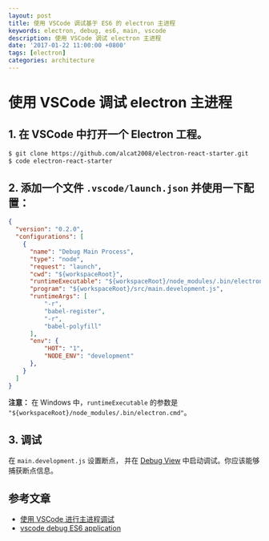 ```yaml
---
layout: post
title: 使用 VSCode 调试基于 ES6 的 electron 主进程
keywords: electron, debug, es6, main, vscode
description: 使用 VSCode 调试 electron 主进程
date: '2017-01-22 11:00:00 +0800'
tags: [electron]
categories: architecture
---
```


# 使用 VSCode 调试 electron 主进程

## 1. 在 VSCode 中打开一个 Electron 工程。

```bash
$ git clone https://github.com/alcat2008/electron-react-starter.git
$ code electron-react-starter
```

## 2. 添加一个文件 `.vscode/launch.json` 并使用一下配置：

```json
{
  "version": "0.2.0",
  "configurations": [
    {
      "name": "Debug Main Process",
      "type": "node",
      "request": "launch",
      "cwd": "${workspaceRoot}",
      "runtimeExecutable": "${workspaceRoot}/node_modules/.bin/electron",
      "program": "${workspaceRoot}/src/main.development.js",
      "runtimeArgs": [
          "-r",
          "babel-register",
          "-r",
          "babel-polyfill"
      ],
      "env": {
          "HOT": "1",
          "NODE_ENV": "development"
      },
    }
  ]
}
```

**注意：** 在 Windows 中，`runtimeExecutable` 的参数是 `"${workspaceRoot}/node_modules/.bin/electron.cmd"`。

## 3. 调试

在 `main.development.js` 设置断点， 并在 [Debug View](https://code.visualstudio.com/docs/editor/debugging) 中启动调试。你应该能够捕获断点信息。

## 参考文章

- [使用 VSCode 进行主进程调试](https://github.com/electron/electron/blob/master/docs-translations/zh-CN/tutorial/debugging-main-process-vscode.md)
- [vscode debug ES6 application](http://stackoverflow.com/questions/31711286/vscode-debug-es6-application)
